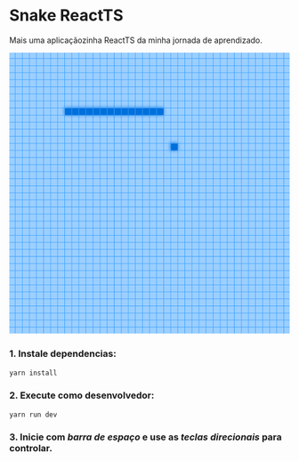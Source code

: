 # Snake ReactTS
Mais uma aplicaçãozinha ReactTS da minha jornada de aprendizado.

![](https://github.com/clintonferraz/snake/blob/main/src/assets/GIF.gif)

### 1. Instale dependencias:
```
yarn install
```
### 2. Execute como desenvolvedor:
```
yarn run dev
```

### 3. Inicie com *barra de espaço* e use as *teclas direcionais* para controlar.

